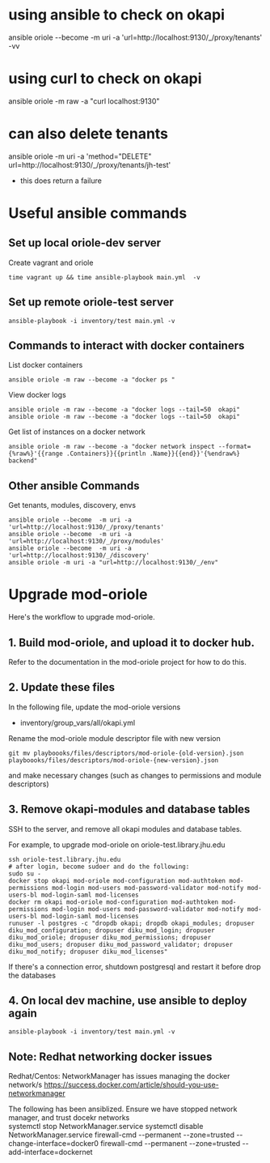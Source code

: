 # using ansible to check on okapi
ansible oriole --become  -m uri -a 'url=http://localhost:9130/_/proxy/tenants' -vv

 # using curl to check on okapi
ansible oriole -m raw -a "curl localhost:9130"

# can also delete tenants
ansible oriole -m uri -a 'method="DELETE" url=http://localhost:9130/_/proxy/tenants/jh-test'
- this does return a failure

# Useful ansible commands

## Set up local oriole-dev server

Create vagrant and oriole

```
time vagrant up && time ansible-playbook main.yml  -v
```

## Set up remote oriole-test server

```
ansible-playbook -i inventory/test main.yml -v
```

## Commands to interact with docker containers

List docker containers

```
ansible oriole -m raw --become -a "docker ps "
```

View docker logs

```
ansible oriole -m raw --become -a "docker logs --tail=50  okapi"
ansible oriole -m raw --become -a "docker logs --tail=50  okapi"
```

Get list of instances on a docker network

```
ansible oriole -m raw --become -a "docker network inspect --format={%raw%}'{{range .Containers}}{{println .Name}}{{end}}'{%endraw%} backend"
```

## Other ansible Commands

Get tenants, modules, discovery, envs

```
ansible oriole --become  -m uri -a 'url=http://localhost:9130/_/proxy/tenants'
ansible oriole --become  -m uri -a 'url=http://localhost:9130/_/proxy/modules'
ansible oriole --become  -m uri -a 'url=http://localhost:9130/_/discovery'
ansible oriole -m uri -a "url=http://localhost:9130/_/env"
```

# Upgrade mod-oriole

Here's the workflow to upgrade mod-oriole.

## 1. Build mod-oriole, and upload it to docker hub.

Refer to the documentation in the mod-oriole project for how to do this.

## 2. Update these files

In the following file, update the mod-oriole versions

* inventory/group_vars/all/okapi.yml

Rename the mod-oriole module descriptor file with new version

```
git mv playboooks/files/descriptors/mod-oriole-{old-version}.json playboooks/files/descriptors/mod-oriole-{new-version}.json
```

and make necessary changes (such as changes to permissions and module descriptors)

## 3. Remove okapi-modules and database tables

SSH to the server, and remove all okapi modules and database tables.

For example, to upgrade mod-oriole on oriole-test.library.jhu.edu

```
ssh oriole-test.library.jhu.edu
# after login, become sudoer and do the following:
sudo su -
docker stop okapi mod-oriole mod-configuration mod-authtoken mod-permissions mod-login mod-users mod-password-validator mod-notify mod-users-bl mod-login-saml mod-licenses
docker rm okapi mod-oriole mod-configuration mod-authtoken mod-permissions mod-login mod-users mod-password-validator mod-notify mod-users-bl mod-login-saml mod-licenses
runuser -l postgres -c "dropdb okapi; dropdb okapi_modules; dropuser diku_mod_configuration; dropuser diku_mod_login; dropuser diku_mod_oriole; dropuser diku_mod_permissions; dropuser diku_mod_users; dropuser diku_mod_password_validator; dropuser diku_mod_notify; dropuser diku_mod_licenses"
```

If there's a connection error, shutdown postgresql and restart it before drop the databases

## 4. On local dev machine, use ansible to deploy again

```
ansible-playbook -i inventory/test main.yml -v
```

## Note: Redhat networking docker issues

Redhat/Centos: NetworkManager has issues managing the docker network/s
https://success.docker.com/article/should-you-use-networkmanager

The following has been ansiblized.
Ensure we have stopped network manager, and trust docekr networks  
systemctl stop NetworkManager.service
systemctl disable NetworkManager.service
firewall-cmd --permanent --zone=trusted --change-interface=docker0
firewall-cmd --permanent --zone=trusted --add-interface=dockernet
